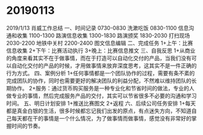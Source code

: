 # 20190113

2019/1/13 肖威工作总结
一、时间记录
0730-0830 洗漱吃饭
0830-1100 信息沟通和收集
1100-1300 路演信息收集
1300-1830 路演颁奖
1830-2030 打扫现场
2030-2200 地铁中关村
2200-2400 图文信息编辑
二、完成任务
1+上午：比赛信息收集
2+下午：比赛活动执行
3+晚上：比赛信息推文
三、自我反思
1+从商业的角度来看其实不在于做事情，而在于打造可以自动化交付的产品，当我们没有可以自动化交付的产品的时候，才用做事情来放弃深度思考，这其实不是一件正确的行为方式。
四、案例分析
1+任何事情都是一个团队协作的过程，需要有条不紊的完成团队的协作，同时也需要更好的解决团队的利益分配，不然难以维持团队的长期协作。
2+服务：通过货币购买服务是一种专业化和节省时间的做法，专业的人做专业的事情，然后完成服务产品的交付，其实可以节省很多不必要的沟通和学习时间。
五、明日计划安排
1+推送比赛图文
2+返程
六、后续公司任务安排
1+每天都是真金白银的生活，很多时候都忘记我们出发的原点，有点迷失方向，不知道自己每天都在干的事情是一个什么情况，为了做事情而做事情，感觉没有非常好的掌握时间的节奏。
